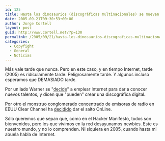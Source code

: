 ```yaml
---
id: 125
title: Hasta los dinosaurios (discográficas multinacionales) se mueven
date: 2005-09-21T09:30:53+00:00
author: Jorge Cortell
layout: post
guid: http://www.cortell.net/?p=130
permalink: /2005/09/21/hasta-los-dinosaurios-discograficas-multinacionales-se-mueven/
categories:
  - Copyfight
  - General
  - Noticias
---
```

Más vale tarde que nunca. Pero en este caso, y en tiempo Internet, tarde (2005) es ridí­culamente tarde. Peligrosamente tarde. Y algunos incluso esperamos que DEMASIADO tarde.

Por un lado Warner se "[decide](http://www.redherring.com/Article.aspx?a=13307&hed=Warner+Uploads+New+Talent)" a emplear Internet para dar a conocer nuevos talentos, y dicen que "pueden" crear una discográfica digital.

Por otro el monstruo conglomerado concentrado de emisoras de radio en EEUU Clear Channel ha [decidido](http://www.redherring.com/Article.aspx?a=13545&hed=Clear+Channelâ€™s+New+Music) dar el salto OnLine.

Sólo queremos que sepan que, como en el Hacker Manifesto, todos son bienvenidos, pero los que vivimos en la red desayunamos newbies. Este es nuestro mundo, y no lo comprenden. Ni siquiera en 2005, cuando hasta mi abuela habla de Internet.